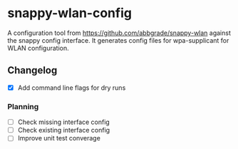 # snappy-wlan-config

A configuration tool from https://github.com/abbgrade/snappy-wlan against the snappy config interface.
It generates config files for wpa-supplicant for WLAN configuration.

## Changelog

- [x] Add command line flags for dry runs

### Planning

- [ ] Check missing interface config
- [ ] Check existing interface config
- [ ] Improve unit test converage